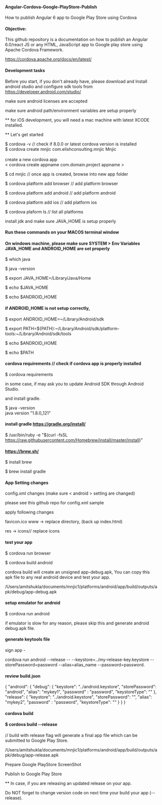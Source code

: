 #### Angular-Cordova-Google-PlayStore-Publish
How to publish Angular 6 app to Google Play Store using Cordova

#### Objective:
This github repository is a documentation on how to publish an Angular 6.0/react JS or any HTML, JavaScript app to Google play store using Apache Cordova Framework.

https://cordova.apache.org/docs/en/latest/


#### Development tasks
Before you start, if you don't already have, please download and Install android studio and configure sdk tools from
https://developer.android.com/studio/

make sure android licenses are accepted

make sure android path/environment variables are setup properly

** for iOS development, you will need a mac machine with latest XCODE installed.

** Let's get started

$ cordova -v  // check if 8.0.0 or latest cordova version is installed<br>
$ cordova create mnjic com.elishconsulting.mnjic Mnjic<br>  
create a new cordova app <br>
< cordova create appname com.domain.project appname >

$ cd mnjic // once app is created, browse into new app folder

$ cordova platform add browser // add platform browser

$ cordova platform add android  // add platform android

$ cordova platform add ios // add platform ios

$ cordova plaform ls // list all platforms

install jdk and make sure JAVA_HOME is setup properly

#### Run these commands on your MACOS terminal window
#### On windows machine, please make sure SYSTEM > Env Variables JAVA_HOME and ANDROID_HOME are set properly
$ which java

$ java -version

$ export JAVA_HOME=/Library/Java/Home

$ echo $JAVA_HOME

$ echo $ANDROID_HOME

#### if ANDROID_HOME is not setup correctly,
$ export ANDROID_HOME=~/Library/Android/sdk

$ export PATH=${PATH}:~/Library/Android/sdk/platform-tools:~/Library/Android/sdk/tools

$ echo $ANDROID_HOME

$ echo $PATH

#### cordova requirements // check if cordova app is properly installed

$ cordova requirements

in some case, if may ask you to update Android SDK through Android Studio.

and install gradle.

$ java -version<br>
java version "1.8.0_121"

#### install gradle  https://gradle.org/install/

$ /usr/bin/ruby -e "$(curl -fsSL https://raw.githubusercontent.com/Homebrew/install/master/install)"

#### https://brew.sh/

$ install brew  

$ brew install gradle

#### App Setting changes
config.xml changes (make sure < android > setting are changed)  

please see this github repo for config.xml sample

apply following changes

favicon.ico
www -> replace directory, (back up index.html)

res -> icons// replace icons

#### test your app
$ cordova run browser

$ cordova build android

cordova build will create an unsigned app-debug.apk, You can copy this apk file to any real android device and test your app.

/Users/amitshukla/documents/mnjic1/platforms/android/app/build/outputs/apk/debug/app-debug.apk

#### setup emulator for android
$ cordova run android

if emulator is slow for any reason, please skip this and generate android debug.apk file.

#### generate keytools file

sign app - 

cordova run android --release -- --keystore=../my-release-key.keystore --storePassword=password --alias=alias_name --password=password.

#### review build.json

{
    "android": {
        "debug": {
            "keystore": "../android.keystore",
            "storePassword": "android",
            "alias": "mykey1",
            "password" : "password",
            "keystoreType": ""
        },
        "release": {
            "keystore": "../android.keystore",
            "storePassword": "",
            "alias": "mykey2",
            "password" : "password",
            "keystoreType": ""
        }
    }
}

#### cordova build
#### $ cordova build --release   

// build with release flag will generate a final app file which can be submitted to Google Play Store.

/Users/amitshukla/documents/mnjic1/platforms/android/app/build/outputs/apk/debug/app-release.apk

Prepare Google PlayStore ScreenShot

Publish to Google Play Store

** In case, if you are releasing an updated release on your app.

Do NOT forget to change version code on next time your build your app (--release).
<widget id="com.elishconsulting.mnjic" version="1.0.0" xmlns="http://www.w3.org/ns/widgets" xmlns:cdv="http://cordova.apache.org/ns/1.0">
